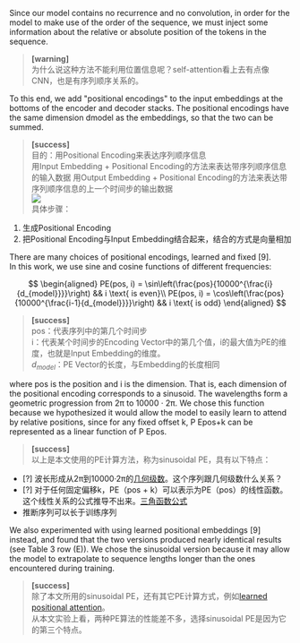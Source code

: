 Since our model contains no recurrence and no convolution, in order for the model to make use of the order of the sequence, we must inject some information about the relative or absolute position of the tokens in the sequence.   
> **[warning]**  
为什么说这种方法不能利用位置信息呢？self-attention看上去有点像CNN，也是有序列顺序关系的。  

To this end, we add "positional encodings" to the input embeddings at the bottoms of the encoder and decoder stacks. The positional encodings have the same dimension dmodel as the embeddings, so that the two can be summed.   
> **[success]**  
目的：用Positional Encoding来表达序列顺序信息  
用Input Embedding + Positional Encoding的方法来表达带序列顺序信息的输入数据
用Output Embedding + Positional Encoding的方法来表达带序列顺序信息的上一个时间步的输出数据  
![](/images/2020/7.png)   
具体步骤：  
1. 生成Positional Encoding  
2. 把Positional Encoding与Input Embedding结合起来，结合的方式是向量相加  

There are many choices of positional encodings, learned and fixed [9].   
In this work, we use sine and cosine functions of different frequencies:   

$$
\begin{aligned}
    PE(pos, i) = \sin\left(\frac{pos}{10000^{\frac{i}{d_{model}}}}\right)   &&   i \text{ is even}\\
    PE(pos, i) = \cos\left(\frac{pos}{10000^{\frac{i-1}{d_{model}}}}\right)   &&   i \text{ is odd}
\end{aligned}
$$

> **[success]**  
pos：代表序列中的第几个时间步  
i：代表某个时间步的Encoding Vector中的第几个值，i的最大值为PE的维度，也就是Input Embedding的维度。    
$d_{model}$：PE Vector的长度，与Embedding的长度相同   

where pos is the position and i is the dimension. That is, each dimension of the positional encoding corresponds to a sinusoid. The wavelengths form a geometric progression from 2π to 10000 · 2π. We chose this function because we hypothesized it would allow the model to easily learn to attend by relative positions, since for any fixed offset k, P Epos+k can be represented as a linear function of P Epos.    
> **[success]**  
以上是本文使用的PE计算方法，称为sinusoidal PE，具有以下特点：  
- [?] 波长形成从2π到10000·2π的[几何级数](https://windmissing.github.io/mathematics_basic_for_ML/Numbers/GeometricProgression.html)。这个序列跟几何级数什么关系？    
- [?] 对于任何固定偏移k，PE（pos + k）可以表示为PE（pos）的线性函数。这个线性关系的公式推导不出来。[三角函数公式](https://windmissing.github.io/mathematics_basic_for_ML/Mathematics/Formula/trigonometric.html)    
- 推断序列可以长于训练序列  

We also experimented with using learned positional embeddings [9] instead, and found that the two versions produced nearly identical results (see Table 3 row (E)). We chose the sinusoidal version because it may allow the model to extrapolate to sequence lengths longer than the ones encountered during training. 

> **[success]**  
除了本文所用的sinusoidal PE，还有其它PE计算方式，例如[learned positional attention](https://arxiv.org/pdf/1705.03122)。  
从本文实验上看，两种PE算法的性能差不多，选择sinusoidal PE是因为它的第三个特点。  
